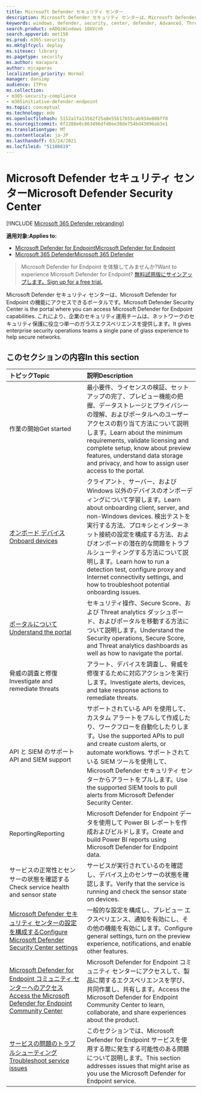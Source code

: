 ```yaml
---
title: Microsoft Defender セキュリティ センター
description: Microsoft Defender セキュリティ センターは、Microsoft Defender for Endpoint にアクセスできるポータルです。
keywords: windows, defender, security, center, defender, Advanced, Threat, Protection
search.product: eADQiWindows 10XVcnh
search.appverid: met150
ms.prod: m365-security
ms.mktglfcycl: deploy
ms.sitesec: library
ms.pagetype: security
ms.author: macapara
author: mjcaparas
localization_priority: Normal
manager: dansimp
audience: ITPro
ms.collection:
- m365-security-compliance
- m365initiative-defender-endpoint
ms.topic: conceptual
ms.technology: mde
ms.openlocfilehash: 5152a1fa13562f25a8e55617655cab934e886ff0
ms.sourcegitcommit: 6f2288e0c863496dfd0ee38de754bd43096ab3e1
ms.translationtype: MT
ms.contentlocale: ja-JP
ms.lasthandoff: 03/24/2021
ms.locfileid: "51186619"
---
```

# <a name="microsoft-defender-security-center"></a><span data-ttu-id="8e045-104">Microsoft Defender セキュリティ センター</span><span class="sxs-lookup"><span data-stu-id="8e045-104">Microsoft Defender Security Center</span></span>

[!INCLUDE [Microsoft 365 Defender rebranding](../../includes/microsoft-defender.md)]

<span data-ttu-id="8e045-105">**適用対象:**</span><span class="sxs-lookup"><span data-stu-id="8e045-105">**Applies to:**</span></span>
- [<span data-ttu-id="8e045-106">Microsoft Defender for Endpoint</span><span class="sxs-lookup"><span data-stu-id="8e045-106">Microsoft Defender for Endpoint</span></span>](https://go.microsoft.com/fwlink/p/?linkid=2154037)
- [<span data-ttu-id="8e045-107">Microsoft 365 Defender</span><span class="sxs-lookup"><span data-stu-id="8e045-107">Microsoft 365 Defender</span></span>](https://go.microsoft.com/fwlink/?linkid=2118804)

> <span data-ttu-id="8e045-108">Microsoft Defender for Endpoint を体験してみませんか?</span><span class="sxs-lookup"><span data-stu-id="8e045-108">Want to experience Microsoft Defender for Endpoint?</span></span> [<span data-ttu-id="8e045-109">無料試用版にサインアップします。</span><span class="sxs-lookup"><span data-stu-id="8e045-109">Sign up for a free trial.</span></span>](https://www.microsoft.com/microsoft-365/windows/microsoft-defender-atp?ocid=docs-wdatp-exposedapis-abovefoldlink)

<span data-ttu-id="8e045-110">Microsoft Defender セキュリティ センターは、Microsoft Defender for Endpoint の機能にアクセスできるポータルです。</span><span class="sxs-lookup"><span data-stu-id="8e045-110">Microsoft Defender Security Center is the portal where you can access Microsoft Defender for Endpoint capabilities.</span></span> <span data-ttu-id="8e045-111">これにより、企業のセキュリティ運用チームは、ネットワークのセキュリティ保護に役立つ単一のガラスエクスペリエンスを提供します。</span><span class="sxs-lookup"><span data-stu-id="8e045-111">It gives enterprise security operations teams a single pane of glass experience to help secure networks.</span></span>

## <a name="in-this-section"></a><span data-ttu-id="8e045-112">このセクションの内容</span><span class="sxs-lookup"><span data-stu-id="8e045-112">In this section</span></span>

<span data-ttu-id="8e045-113">トピック</span><span class="sxs-lookup"><span data-stu-id="8e045-113">Topic</span></span> | <span data-ttu-id="8e045-114">説明</span><span class="sxs-lookup"><span data-stu-id="8e045-114">Description</span></span>
:---|:---
<span data-ttu-id="8e045-115">作業の開始</span><span class="sxs-lookup"><span data-stu-id="8e045-115">Get started</span></span>  |  <span data-ttu-id="8e045-116">最小要件、ライセンスの検証、セットアップの完了、プレビュー機能の把握、データストレージとプライバシーの理解、およびポータルへのユーザー アクセスの割り当て方法について説明します。</span><span class="sxs-lookup"><span data-stu-id="8e045-116">Learn about the minimum requirements, validate licensing and complete setup, know about preview features, understand data storage and privacy, and how to assign user access to the portal.</span></span>
[<span data-ttu-id="8e045-117">オンボード デバイス</span><span class="sxs-lookup"><span data-stu-id="8e045-117">Onboard devices</span></span>](onboard-configure.md) | <span data-ttu-id="8e045-118">クライアント、サーバー、および Windows 以外のデバイスのオンボーディングについて学習します。</span><span class="sxs-lookup"><span data-stu-id="8e045-118">Learn about onboarding client, server, and non-Windows devices.</span></span> <span data-ttu-id="8e045-119">検出テストを実行する方法、プロキシとインターネット接続の設定を構成する方法、およびオンボードの潜在的な問題をトラブルシューティングする方法について説明します。</span><span class="sxs-lookup"><span data-stu-id="8e045-119">Learn how to run a detection test, configure proxy and Internet connectivity settings, and how to troubleshoot potential onboarding issues.</span></span>
[<span data-ttu-id="8e045-120">ポータルについて</span><span class="sxs-lookup"><span data-stu-id="8e045-120">Understand the portal</span></span>](use.md) | <span data-ttu-id="8e045-121">セキュリティ操作、Secure Score、および Threat analytics ダッシュボード、およびポータルを移動する方法について説明します。</span><span class="sxs-lookup"><span data-stu-id="8e045-121">Understand the Security operations, Secure Score, and Threat analytics dashboards as well as how to navigate the portal.</span></span>
<span data-ttu-id="8e045-122">脅威の調査と修復</span><span class="sxs-lookup"><span data-stu-id="8e045-122">Investigate and remediate threats</span></span> | <span data-ttu-id="8e045-123">アラート、デバイスを調査し、脅威を修復するために対応アクションを実行します。</span><span class="sxs-lookup"><span data-stu-id="8e045-123">Investigate alerts, devices, and take response actions to remediate threats.</span></span>
<span data-ttu-id="8e045-124">API と SIEM のサポート</span><span class="sxs-lookup"><span data-stu-id="8e045-124">API and SIEM support</span></span> | <span data-ttu-id="8e045-125">サポートされている API を使用して、カスタム アラートをプルして作成したり、ワークフローを自動化したりします。</span><span class="sxs-lookup"><span data-stu-id="8e045-125">Use the supported APIs to pull and create custom alerts, or automate workflows.</span></span> <span data-ttu-id="8e045-126">サポートされている SIEM ツールを使用して、Microsoft Defender セキュリティ センターからアラートをプルします。</span><span class="sxs-lookup"><span data-stu-id="8e045-126">Use the supported SIEM tools to pull alerts from Microsoft Defender Security Center.</span></span>
<span data-ttu-id="8e045-127">Reporting</span><span class="sxs-lookup"><span data-stu-id="8e045-127">Reporting</span></span> | <span data-ttu-id="8e045-128">Microsoft Defender for Endpoint データを使用して Power BI レポートを作成およびビルドします。</span><span class="sxs-lookup"><span data-stu-id="8e045-128">Create and build Power BI reports using Microsoft Defender for Endpoint data.</span></span>
<span data-ttu-id="8e045-129">サービスの正常性とセンサーの状態を確認する</span><span class="sxs-lookup"><span data-stu-id="8e045-129">Check service health and sensor state</span></span> | <span data-ttu-id="8e045-130">サービスが実行されているのを確認し、デバイス上のセンサーの状態を確認します。</span><span class="sxs-lookup"><span data-stu-id="8e045-130">Verify that the service is running and check the sensor state on devices.</span></span>
[<span data-ttu-id="8e045-131">Microsoft Defender セキュリティ センターの設定を構成する</span><span class="sxs-lookup"><span data-stu-id="8e045-131">Configure Microsoft Defender Security Center settings</span></span>](preferences-setup.md) | <span data-ttu-id="8e045-132">一般的な設定を構成し、プレビュー エクスペリエンス、通知を有効にし、その他の機能を有効にします。</span><span class="sxs-lookup"><span data-stu-id="8e045-132">Configure general settings, turn on the preview experience, notifications, and enable other features.</span></span>
[<span data-ttu-id="8e045-133">Microsoft Defender for Endpoint コミュニティ センターへのアクセス</span><span class="sxs-lookup"><span data-stu-id="8e045-133">Access the Microsoft Defender for Endpoint Community Center</span></span>](community.md) | <span data-ttu-id="8e045-134">Microsoft Defender for Endpoint コミュニティ センターにアクセスして、製品に関するエクスペリエンスを学び、共同作業し、共有します。</span><span class="sxs-lookup"><span data-stu-id="8e045-134">Access the Microsoft Defender for Endpoint Community Center to learn, collaborate, and share experiences about the product.</span></span>
[<span data-ttu-id="8e045-135">サービスの問題のトラブルシューティング</span><span class="sxs-lookup"><span data-stu-id="8e045-135">Troubleshoot service issues</span></span>](troubleshoot-mdatp.md) | <span data-ttu-id="8e045-136">このセクションでは、Microsoft Defender for Endpoint サービスを使用する際に発生する可能性のある問題について説明します。</span><span class="sxs-lookup"><span data-stu-id="8e045-136">This section addresses issues that might arise as you use the Microsoft Defender for Endpoint service.</span></span>